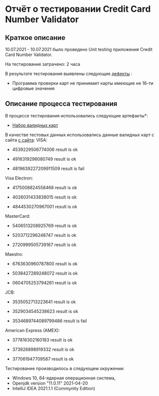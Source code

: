 # Отчёт о тестировании Credit Card Number Validator

## Краткое описание

10.07.2021 - 10.07.2021 было проведено Unit testing приложения Credit Card Number Validator.

На тестирование затрачено: 2 часа

В результате тестирования выявлены следующие [дефекты](https://github.com/alexkv2602/Credit-Card-Number-Validator/issues) :
* Программа проверки карт не принимает карты имеющие не 16-ти цифровые значения


## Описание процесса тестирования

В процессе тестирования использовались следующие артефакты*:
* [Набор валидных карт](https://github.com/alexkv2602/Credit-Card-Number-Validator/blob/master/cards%20number.html) 




В качестве тестовых данных использовались данные валидных карт с сайта [с сайта](https://www.freeformatter.com/credit-card-number-generator-validator.html):
VISA:
* 4539229506774006 result is ok

* 4916319296080749 result is ok

* 4819639227209911509 result is fail

Visa Electron:
* 4175008824558468 result is ok

* 4026031433838015 result is ok

* 4844530270967001 result is ok

MasterCard:
* 5406513208925769 result is ok

* 5203712296248747 result is ok

* 2720999505739167 result is ok

Maestro:
* 6763630960787800 result is ok

* 5038427289248072 result is ok

* 0604705253794261 result is ok

JCB:
* 3535052713223641 result is ok

* 3529034545238623 result is ok

* 3534689744089799486 result is fail

American Express (AMEX):
* 377816302160183 result is ok

* 373926898919332 result is ok

* 377061947709587 result is ok

Тестирование производилось в следующем окружении:
* Windows 10, 64-ядерная операционная система,
* Openjdk version "11.0.11" 2021-04-20
* IntelliJ IDEA 2021.1.1 (Commynity Edition)
